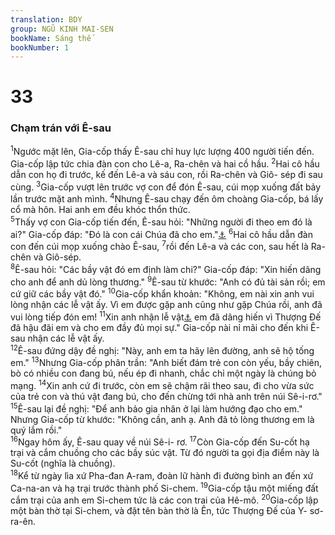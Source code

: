 ```yaml
---
translation: BDY
group: NGŨ KINH MAI-SEN
bookName: Sáng thế 
bookNumber: 1
---
```


<div class="title"><h1>33</h1><h3>Chạm trán với Ê-sau</h3></div>
<span class="verse sa_33_1"><sup>1</sup>Ngước mặt lên, Gia-cốp thấy Ê-sau chỉ huy lực lượng 400 người tiến đến. Gia-cốp lập tức chia đàn con cho Lê-a, Ra-chên và hai cồ hầu. </span>
<span class="verse sa_33_2"><sup>2</sup>Hai cô hầu dẫn con họ đi trước, kế đến Lê-a và sáu con, rồi Ra-chên và Giô- sép đi sau cùng. </span>
<span class="verse sa_33_3"><sup>3</sup>Gia-cốp vượt lên trước vợ con để đón Ê-sau, cúi mọp xuống đất bảy lần trước mặt anh mình. </span>
<span class="verse sa_33_4"><sup>4</sup>Nhưng Ê-sau chạy đến ôm choàng Gia-cốp, bá lấy cổ mà hôn. Hai anh em đều khóc thổn thức.<br/></span>
<span class="verse sa_33_5"><sup>5</sup>Thấy vợ con Gia-cốp tiến đến, Ê-sau hỏi: &#34;Những người đi theo em đó là ai?&#34; Gia-cốp đáp: &#34;Đó là con cái Chúa đã cho em.&#34;<a href="#" data-toggle="tooltip" data-placement="bottom" title="Nt tôi tớ anh">⚓</a> </span>
<span class="verse sa_33_6"><sup>6</sup>Hai cô hầu dẫn đàn con đến cúi mọp xuống chào Ê-sau, </span>
<span class="verse sa_33_7"><sup>7</sup>rồi đến Lê-a và các con, sau hết là Ra-chên và Giô-sép.<br/></span>
<span class="verse sa_33_8"><sup>8</sup>Ê-sau hỏi: &#34;Các bầy vật đó em định làm chi?&#34; Gia-cốp đáp: &#34;Xin hiến dâng cho anh để anh dủ lòng thương.&#34; </span>
<span class="verse sa_33_9"><sup>9</sup>Ê-sau từ khước: &#34;Anh có đủ tài sản rồi; em cứ giữ các bầy vật đó.&#34; </span>
<span class="verse sa_33_10"><sup>10</sup>Gia-cốp khẩn khoản: &#34;Không, em nài xin anh vui lòng nhận các lễ vật ấy. Vì em được gặp anh cũng như gặp Chúa rồi, anh đã vui lòng tiếp đón em! </span>
<span class="verse sa_33_11"><sup>11</sup>Xin anh nhận lễ vật<a href="#" data-toggle="tooltip" data-placement="bottom" title="Nt phúc lành">⚓</a> em đã dâng hiến vì Thượng Đế đã hậu đãi em và cho em đầy đủ mọi sự.&#34; Gia-cốp nài nỉ mãi cho đến khi Ê-sau nhận các lễ vật ấy.<br/></span>
<span class="verse sa_33_12"><sup>12</sup>Ê-sau đứng dậy đề nghị: &#34;Này, anh em ta hãy lên đường, anh sẽ hộ tống em.&#34; </span>
<span class="verse sa_33_13"><sup>13</sup>Nhưng Gia-cốp phân trần: &#34;Anh biết đám trẻ con còn yếu, bầy chiên, bò có nhiều con đang bú, nếu ép đi nhanh, chắc chỉ một ngày là chúng bỏ mạng. </span>
<span class="verse sa_33_14"><sup>14</sup>Xin anh cứ đi trước, còn em sẽ chậm rãi theo sau, đi cho vừa sức của trẻ con và thú vật đang bú, cho đến chừng tới nhà anh trên núi Sê-i-rơ.&#34;<br/></span>
<span class="verse sa_33_15"><sup>15</sup>Ê-sau lại đề nghị: &#34;Để anh bảo gia nhân ở lại làm hướng đạo cho em.&#34; Nhưng Gia-cốp từ khước: &#34;Không cần, anh ạ. Anh đã tỏ lòng thương em là quý lắm rồi.&#34;<br/></span>
<span class="verse sa_33_16"><sup>16</sup>Ngay hôm ấy, Ê-sau quay về núi Sê-i- rơ. </span>
<span class="verse sa_33_17"><sup>17</sup>Còn Gia-cốp đến Su-cốt hạ trại và cắm chuồng cho các bầy súc vật. Từ đó người ta gọi địa điểm này là Su-cốt (nghĩa là chuồng).<br/></span>
<span class="verse sa_33_18"><sup>18</sup>Kể từ ngày lìa xứ Pha-đan A-ram, đoàn lữ hành đi đường bình an đến xứ Ca-na-an và hạ trại trước thành phố Si-chem. </span>
<span class="verse sa_33_19"><sup>19</sup>Gia-cốp tậu một miếng đất cắm trại của anh em Si-chem tức là các con trai của Hê-mô. </span>
<span class="verse sa_33_20"><sup>20</sup>Gia-cốp lập một bàn thờ tại Si-chem, và đặt tên bàn thờ là Ên, tức Thượng Đế của Y- sơ-ra-ên.</span>
